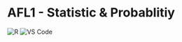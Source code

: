 # AFL1 - Statistic & Probablitiy
![R](https://img.shields.io/badge/R-276DC3?logo=r&logoColor=white)
![VS Code](https://img.shields.io/badge/VS%20Code-007ACC?logo=visualstudiocode&logoColor=white)
